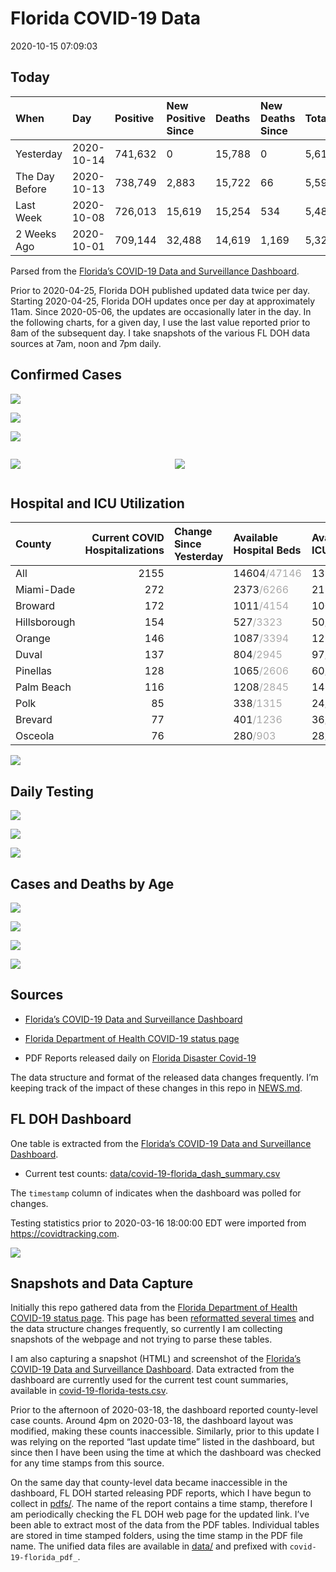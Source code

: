 Florida COVID-19 Data
================
2020-10-15 07:09:03

## Today

| When           | Day        | Positive | New Positive Since | Deaths | New Deaths Since | Total     |
| :------------- | :--------- | :------- | :----------------- | :----- | :--------------- | :-------- |
| Yesterday      | 2020-10-14 | 741,632  | 0                  | 15,788 | 0                | 5,615,247 |
| The Day Before | 2020-10-13 | 738,749  | 2,883              | 15,722 | 66               | 5,593,424 |
| Last Week      | 2020-10-08 | 726,013  | 15,619             | 15,254 | 534              | 5,489,758 |
| 2 Weeks Ago    | 2020-10-01 | 709,144  | 32,488             | 14,619 | 1,169            | 5,325,835 |

Parsed from the [Florida’s COVID-19 Data and Surveillance
Dashboard](https://fdoh.maps.arcgis.com/apps/opsdashboard/index.html#/8d0de33f260d444c852a615dc7837c86).

Prior to 2020-04-25, Florida DOH published updated data twice per day.
Starting 2020-04-25, Florida DOH updates once per day at approximately
11am. Since 2020-05-06, the updates are occasionally later in the day.
In the following charts, for a given day, I use the last value reported
prior to 8am of the subsequent day. I take snapshots of the various FL
DOH data sources at 7am, noon and 7pm daily.

## Confirmed Cases

![](plots/covid-19-florida-daily-test-changes.png)

![](plots/covid-19-florida-deaths-by-day.png)

![](plots/covid-19-florida-county-top-6.png)

<div class="columns">

<div class="column is-full-mobile">

![](plots/covid-19-florida-testing.png)

</div>

<div class="column is-full-mobile">

![](plots/covid-19-florida-total-positive.png)

</div>

</div>

## Hospital and ICU Utilization

| County       | Current COVID Hospitalizations | Change Since Yesterday | Available Hospital Beds                      | Available ICU Beds                         |
| :----------- | -----------------------------: | :--------------------- | :------------------------------------------- | :----------------------------------------- |
| All          |                           2155 |                        | 14604<span style="color: #aaa">/47146</span> | 1399<span style="color: #aaa">/4617</span> |
| Miami-Dade   |                            272 |                        | 2373<span style="color: #aaa">/6266</span>   | 217<span style="color: #aaa">/729</span>   |
| Broward      |                            172 |                        | 1011<span style="color: #aaa">/4154</span>   | 100<span style="color: #aaa">/345</span>   |
| Hillsborough |                            154 |                        | 527<span style="color: #aaa">/3323</span>    | 50<span style="color: #aaa">/320</span>    |
| Orange       |                            146 |                        | 1087<span style="color: #aaa">/3394</span>   | 125<span style="color: #aaa">/277</span>   |
| Duval        |                            137 |                        | 804<span style="color: #aaa">/2945</span>    | 97<span style="color: #aaa">/340</span>    |
| Pinellas     |                            128 |                        | 1065<span style="color: #aaa">/2606</span>   | 60<span style="color: #aaa">/242</span>    |
| Palm Beach   |                            116 |                        | 1208<span style="color: #aaa">/2845</span>   | 145<span style="color: #aaa">/258</span>   |
| Polk         |                             85 |                        | 338<span style="color: #aaa">/1315</span>    | 24<span style="color: #aaa">/140</span>    |
| Brevard      |                             77 |                        | 401<span style="color: #aaa">/1236</span>    | 36<span style="color: #aaa">/130</span>    |
| Osceola      |                             76 |                        | 280<span style="color: #aaa">/903</span>     | 28<span style="color: #aaa">/99</span>     |

![](plots/covid-19-florida-icu-usage.png)

## Daily Testing

![](plots/covid-19-florida-tests-per-case.png)

<!-- ![](plots/covid-19-florida-change-new-cases.png) -->

![](plots/covid-19-florida-tests-percent-positive.png)

![](plots/covid-19-florida-test-and-case-growth.png)

## Cases and Deaths by Age

![](plots/covid-19-florida-weekly-events-by-age.png)

![](plots/covid-19-florida-age.png)

![](plots/covid-19-florida-age-deaths.png)

![](plots/covid-19-florida-age-sex.png)

## Sources

  - [Florida’s COVID-19 Data and Surveillance
    Dashboard](https://fdoh.maps.arcgis.com/apps/opsdashboard/index.html#/8d0de33f260d444c852a615dc7837c86)

  - [Florida Department of Health COVID-19 status
    page](http://www.floridahealth.gov/diseases-and-conditions/COVID-19/)

  - PDF Reports released daily on [Florida Disaster
    Covid-19](http://www.floridahealth.gov/diseases-and-conditions/COVID-19/)

The data structure and format of the released data changes frequently.
I’m keeping track of the impact of these changes in this repo in
[NEWS.md](NEWS.md).

## FL DOH Dashboard

One table is extracted from the [Florida’s COVID-19 Data and
Surveillance
Dashboard](https://fdoh.maps.arcgis.com/apps/opsdashboard/index.html#/8d0de33f260d444c852a615dc7837c86).

  - Current test counts:
    [data/covid-19-florida\_dash\_summary.csv](data/covid-19-florida_dash_summary.csv)

The `timestamp` column of indicates when the dashboard was polled for
changes.

Testing statistics prior to 2020-03-16 18:00:00 EDT were imported from
<https://covidtracking.com>.

![](screenshots/fodh_maps_arcgis_com__apps__opsdashboard.png)

## Snapshots and Data Capture

Initially this repo gathered data from the [Florida Department of Health
COVID-19 status
page](http://www.floridahealth.gov/diseases-and-conditions/COVID-19/).
This page has been [reformatted several
times](screenshots/floridahealth_gov__diseases-and-conditions__COVID-19.png)
and the data structure changes frequently, so currently I am collecting
snapshots of the webpage and not trying to parse these tables.

I am also capturing a snapshot (HTML) and screenshot of the [Florida’s
COVID-19 Data and Surveillance
Dashboard](https://fdoh.maps.arcgis.com/apps/opsdashboard/index.html#/8d0de33f260d444c852a615dc7837c86).
Data extracted from the dashboard are currently used for the current
test count summaries, available in
[covid-19-florida-tests.csv](covid-19-florida-tests.csv).

Prior to the afternoon of 2020-03-18, the dashboard reported
county-level case counts. Around 4pm on 2020-03-18, the dashboard layout
was modified, making these counts inaccessible. Similarly, prior to this
update I was relying on the reported “last update time” listed in the
dashboard, but since then I have been using the time at which the
dashboard was checked for any time stamps from this source.

On the same day that county-level data became inaccessible in the
dashboard, FL DOH started releasing PDF reports, which I have begun to
collect in [pdfs/](pdfs/). The name of the report contains a time stamp,
therefore I am periodically checking the FL DOH web page for the updated
link. I’ve been able to extract most of the data from the PDF tables.
Individual tables are stored in time stamped folders, using the time
stamp in the PDF file name. The unified data files are available in
[data/](data/) and prefixed with `covid-19-florida_pdf_`.
